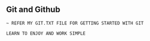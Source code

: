 ## Git and Github

```
~ REFER MY GIT.TXT FILE FOR GETTING STARTED WITH GIT 
```

```javascript
LEARN TO ENJOY AND WORK SIMPLE 
```